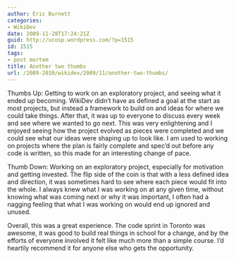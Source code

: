 ```yaml
---
author: Eric Burnett
categories:
- WikiDev
date: 2009-11-28T17:24:21Z
guid: http://ucosp.wordpress.com/?p=1515
id: 1515
tags:
- post mortem
title: Another two thumbs
url: /2009-2010/wikidev/2009/11/another-two-thumbs/
---
```


Thumbs Up: Getting to work on an exploratory project, and seeing what it ended up becoming. WikiDev didn&#8217;t have as defined a goal at the start as most projects, but instead a framework to build on and ideas for where we could take things. After that, it was up to everyone to discuss every week and see where we wanted to go next. This was very enlightening and I enjoyed seeing how the project evolved as pieces were completed and we could see what our ideas were shaping up to look like. I am used to working on projects where the plan is fairly complete and spec&#8217;d out before any code is written, so this made for an interesting change of pace.

Thumb Down: Working on an exploratory project, especially for motivation and getting invested. The flip side of the coin is that with a less defined idea and direction, it was sometimes hard to see where each piece would fit into the whole. I always knew what I was working on at any given time, without knowing what was coming next or why it was important, I often had a nagging feeling that what I was working on would end up ignored and unused.

Overall, this was a great experience. The code sprint in Toronto was awesome, it was good to build real things in school for a change, and by the efforts of everyone involved it felt like much more than a simple course. I&#8217;d heartily recommend it for anyone else who gets the opportunity.